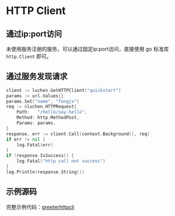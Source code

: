 # HTTP Client

## 通过ip:port访问

未使用服务注册的服务，可以通过固定ip:port访问，直接使用 go 标准库 `http.Client` 即可。

## 通过服务发现请求

```go
client := luchen.GetHTTPClient("quickstart")
params := url.Values{}
params.Set("name", "fengjx")
req := &luchen.HTTPRequest{
    Path:   "/hello/say-hello",
    Method: http.MethodPost,
    Params: params,
}
response, err := client.Call(context.Background(), req)
if err != nil {
    log.Fatal(err)
}
if !response.IsSuccess() {
    log.Fatal("http call not success")
}
log.Println(response.String())
```

## 示例源码

完整示例代码：[greeterhttpcli](https://github.com/fengjx/luchen/tree/dev/_example/quickstart/cli/greeterhttpcli/main.go)

